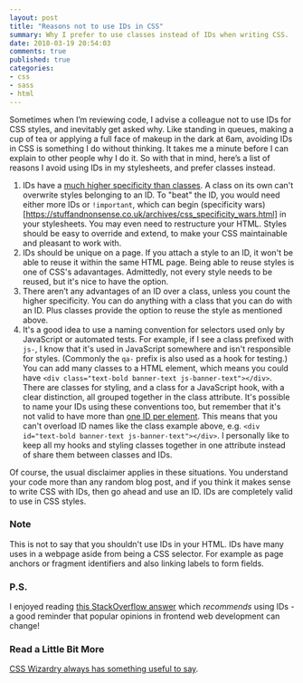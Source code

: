 ```yaml
---
layout: post
title: "Reasons not to use IDs in CSS"
summary: Why I prefer to use classes instead of IDs when writing CSS.
date: 2018-03-19 20:54:03
comments: true
published: true
categories:
- css
- sass
- html
---
```


Sometimes when I’m reviewing code, I advise a colleague not to use IDs for CSS styles, and inevitably get asked why. Like standing in queues, making a cup of tea or applying a full face of makeup in the dark at 6am, avoiding IDs in CSS is something I do without thinking. It takes me a minute before I can explain to other people why I do it. So with that in mind, here’s a list of reasons I avoid using IDs in my stylesheets, and prefer classes instead.

1. IDs have a [much higher specificity than classes](https://developer.mozilla.org/en-US/docs/Web/CSS/Specificity). A class on its own can't overwrite styles belonging to an ID. To "beat" the ID, you would need either more IDs or `!important`, which can begin (specificity wars)[https://stuffandnonsense.co.uk/archives/css_specificity_wars.html] in your stylesheets. You may even need to restructure your HTML. Styles should be easy to override and extend, to make your CSS maintainable and pleasant to work with.
2. IDs should be unique on a page. If you attach a style to an ID, it won't be able to reuse it within the same HTML page. Being able to reuse styles is one of CSS's adavantages. Admittedly, not every style needs to be reused, but it's nice to have the option.
3. There aren’t any advantages of an ID over a class, unless you count the higher specificity. You can do anything with a class that you can do with an ID. Plus classes provide the option to reuse the style as mentioned above.
4. It's a good idea to use a naming convention for selectors used only by JavaScript or automated tests. For example, if I see a class prefixed with `js-`, I know that it's used in JavaScript somewhere and isn't responsible for styles. (Commonly the `qa-` prefix is also used as a hook for testing.) You can add many classes to a HTML element, which means you could have `<div class="text-bold banner-text js-banner-text"></div>`. There are classes for styling, and a class for a JavaScript hook, with a clear distinction, all grouped together in the class attribute. It's possible to name your IDs using these conventions too, but remember that it's not valid to have more than [one ID per element](https://www.w3.org/TR/2011/WD-html5-20110525/elements.html#the-id-attribute). This means that you can't overload ID names like the class example above, e.g. `<div id="text-bold banner-text js-banner-text"></div>`. I personally like to keep all my hooks and styling classes together in one attribute instead of share them between classes and IDs.

Of course, the usual disclaimer applies in these situations. You understand your code more than any random blog post, and if you think it makes sense to write CSS with IDs, then go ahead and use an ID. IDs are completely valid to use in CSS styles.

### Note

This is not to say that you shouldn't use IDs in your HTML. IDs have many uses in a webpage aside from being a CSS selector. For example as page anchors or fragment identifiers and also linking labels to form fields.

### P.S.

I enjoyed reading [this StackOverflow answer](https://stackoverflow.com/questions/1878810/is-there-any-pros-and-cons-if-i-use-always-css-class-instead-css-id-for-everythi) which _recommends_ using IDs - a good reminder that popular opinions in frontend web development can change!

### Read a Little Bit More

[CSS Wizardry always has something useful to say](https://csswizardry.com/2011/09/when-using-ids-can-be-a-pain-in-the-class/).

